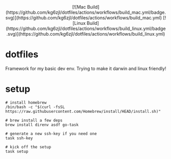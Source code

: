 <center>
[![Mac Build](https://github.com/kg6zjl/dotfiles/actions/workflows/build_mac.yml/badge.svg)](https://github.com/kg6zjl/dotfiles/actions/workflows/build_mac.yml) [![Linux Build](https://github.com/kg6zjl/dotfiles/actions/workflows/build_linux.yml/badge.svg)](https://github.com/kg6zjl/dotfiles/actions/workflows/build_linux.yml)
</center>

# dotfiles
Framework for my basic dev env. Trying to make it darwin and linux friendly!

# setup
```
# install homebrew
/bin/bash -c "$(curl -fsSL https://raw.githubusercontent.com/Homebrew/install/HEAD/install.sh)"

# brew install a few deps
brew install direnv asdf go-task

# generate a new ssh-key if you need one
task ssh-key

# kick off the setup
task setup
```
